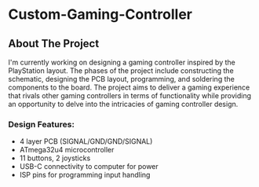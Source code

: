 # Custom-Gaming-Controller

## About The Project

I'm currently working on designing a gaming controller inspired by the PlayStation layout. The phases of the project include constructing the schematic, designing the PCB layout, programming, and soldering the components to the board. The project aims to deliver a gaming experience that rivals other gaming controllers in terms of functionality while providing an opportunity to delve into the intricacies of gaming controller design.

### Design Features:
*  4 layer PCB (SIGNAL/GND/GND/SIGNAL)
*  ATmega32u4 microcontroller
*  11 buttons, 2 joysticks
*  USB-C connectivity to computer for power
*  ISP pins for programming input handling  
